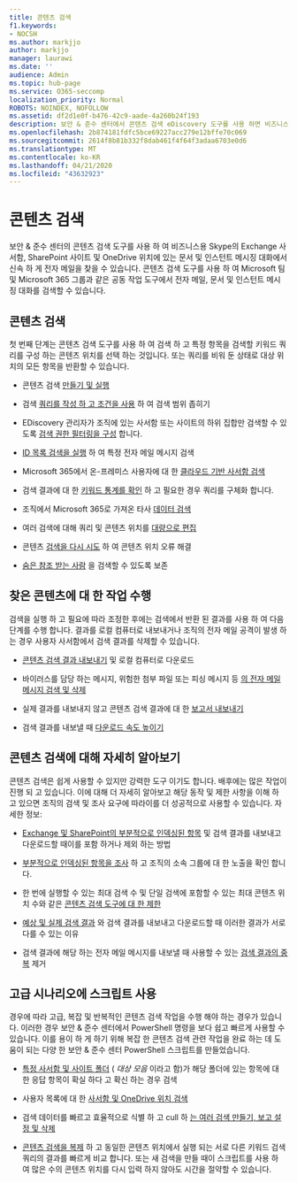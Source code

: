```yaml
---
title: 콘텐츠 검색
f1.keywords:
- NOCSH
ms.author: markjjo
author: markjjo
manager: laurawi
ms.date: ''
audience: Admin
ms.topic: hub-page
ms.service: O365-seccomp
localization_priority: Normal
ROBOTS: NOINDEX, NOFOLLOW
ms.assetid: df2d1e0f-b476-42c9-aade-4a260b24f193
description: 보안 & 준수 센터에서 콘텐츠 검색 eDiscovery 도구를 사용 하면 비즈니스용 Skype의 Exchange 사서함, SharePoint 사이트 및 OneDrive 위치에 있는 문서 및 인스턴트 메시징 대화에서 신속 하 게 전자 메일을 찾을 수 있습니다.
ms.openlocfilehash: 2b874181fdfc5bce69227acc279e12bffe70c069
ms.sourcegitcommit: 2614f8b81b332f8dab461f4f64f3adaa6703e0d6
ms.translationtype: MT
ms.contentlocale: ko-KR
ms.lasthandoff: 04/21/2020
ms.locfileid: "43632923"
---
```

# <a name="search-for-content"></a>콘텐츠 검색

보안 & 준수 센터의 콘텐츠 검색 도구를 사용 하 여 비즈니스용 Skype의 Exchange 사서함, SharePoint 사이트 및 OneDrive 위치에 있는 문서 및 인스턴트 메시징 대화에서 신속 하 게 전자 메일을 찾을 수 있습니다. 콘텐츠 검색 도구를 사용 하 여 Microsoft 팀 및 Microsoft 365 그룹과 같은 공동 작업 도구에서 전자 메일, 문서 및 인스턴트 메시징 대화를 검색할 수 있습니다.
  
## <a name="search-for-content"></a>콘텐츠 검색

첫 번째 단계는 콘텐츠 검색 도구를 사용 하 여 검색 하 고 특정 항목을 검색할 키워드 쿼리를 구성 하는 콘텐츠 위치를 선택 하는 것입니다. 또는 쿼리를 비워 둔 상태로 대상 위치의 모든 항목을 반환할 수 있습니다.
  
- 콘텐츠 검색 [만들기 및 실행](content-search.md) 
    
- 검색 [쿼리를 작성 하 고 조건을 사용](keyword-queries-and-search-conditions.md) 하 여 검색 범위 좁히기 
    
- EDiscovery 관리자가 조직에 있는 사서함 또는 사이트의 하위 집합만 검색할 수 있도록 [검색 권한 필터링을 구성](permissions-filtering-for-content-search.md) 합니다. 
    
- [ID 목록 검색을 실행](csv-file-for-an-id-list-content-search.md) 하 여 특정 전자 메일 메시지 검색 
    
- Microsoft 365에서 온-프레미스 사용자에 대 한 [클라우드 기반 사서함 검색](search-cloud-based-mailboxes-for-on-premises-users.md)

- 검색 결과에 대 한 [키워드 통계를 확인](view-keyword-statistics-for-content-search.md) 하 고 필요한 경우 쿼리를 구체화 합니다. 
    
- 조직에서 Microsoft 365로 가져온 타사 [데이터 검색](use-content-search-to-search-third-party-data-that-was-imported.md) 
    
- 여러 검색에 대해 쿼리 및 콘텐츠 위치를 [대량으로 편집](bulk-edit-content-searches.md) 
    
- 콘텐츠 [검색을 다시 시도](retry-failed-content-search.md) 하 여 콘텐츠 위치 오류 해결

- [숨은 참조 받는 사람](https://docs.microsoft.com/exchange/policy-and-compliance/holds/preserve-bcc-recipients-and-group-members) 을 검색할 수 있도록 보존 


## <a name="perform-actions-on-content-you-find"></a>찾은 콘텐츠에 대 한 작업 수행

검색을 실행 하 고 필요에 따라 조정한 후에는 검색에서 반환 된 결과를 사용 하 여 다음 단계를 수행 합니다. 결과를 로컬 컴퓨터로 내보내거나 조직의 전자 메일 공격이 발생 하는 경우 사용자 사서함에서 검색 결과를 삭제할 수 있습니다.
  
- [콘텐츠 검색 결과 내보내기](export-search-results.md) 및 로컬 컴퓨터로 다운로드 
    
- 바이러스를 담당 하는 메시지, 위험한 첨부 파일 또는 피싱 메시지 등 [의 전자 메일 메시지 검색 및 삭제](search-for-and-delete-messages-in-your-organization.md) 
    
- 실제 결과를 내보내지 않고 콘텐츠 검색 결과에 대 한 [보고서 내보내기](export-a-content-search-report.md) 
    
- 검색 결과를 내보낼 때 [다운로드 속도 높이기](increase-download-speeds-when-exporting-ediscovery-results.md) 
    
## <a name="learn-more-about-content-search"></a>콘텐츠 검색에 대해 자세히 알아보기

콘텐츠 검색은 쉽게 사용할 수 있지만 강력한 도구 이기도 합니다. 배후에는 많은 작업이 진행 되 고 있습니다. 이에 대해 더 자세히 알아보고 해당 동작 및 제한 사항을 이해 하 고 있으면 조직의 검색 및 조사 요구에 따라이를 더 성공적으로 사용할 수 있습니다. 자세한 정보:
  
- [Exchange 및 SharePoint의 부분적으로 인덱싱된 항목](partially-indexed-items-in-content-search.md) 및 검색 결과를 내보내고 다운로드할 때이를 포함 하거나 제외 하는 방법 
    
- [부분적으로 인덱싱된 항목을 조사](investigating-partially-indexed-items-in-ediscovery.md) 하 고 조직의 소속 그룹에 대 한 노출을 확인 합니다. 
    
- 한 번에 실행할 수 있는 최대 검색 수 및 단일 검색에 포함할 수 있는 최대 콘텐츠 위치 수와 같은 [콘텐츠 검색 도구에 대 한 제한](limits-for-content-search.md) 
    
- [예상 및 실제 검색 결과](differences-between-estimated-and-actual-ediscovery-search-results.md) 와 검색 결과를 내보내고 다운로드할 때 이러한 결과가 서로 다를 수 있는 이유 
    
- 검색 결과에 해당 하는 전자 메일 메시지를 내보낼 때 사용할 수 있는 [검색 결과의 중복](de-duplication-in-ediscovery-search-results.md) 제거 
    
## <a name="use-scripts-for-advanced-scenarios"></a>고급 시나리오에 스크립트 사용

경우에 따라 고급, 복잡 및 반복적인 콘텐츠 검색 작업을 수행 해야 하는 경우가 있습니다. 이러한 경우 보안 & 준수 센터에서 PowerShell 명령을 보다 쉽고 빠르게 사용할 수 있습니다. 이를 용이 하 게 하기 위해 복잡 한 콘텐츠 검색 관련 작업을 완료 하는 데 도움이 되는 다양 한 보안 & 준수 센터 PowerShell 스크립트를 만들었습니다.
  
- [특정 사서함 및 사이트 폴더](use-content-search-for-targeted-collections.md) ( *대상 모음* 이라고 함)가 해당 폴더에 있는 항목에 대 한 응답 항목이 확실 하다 고 확신 하는 경우 검색 
    
- 사용자 목록에 대 한 [사서함 및 OneDrive 위치 검색](search-the-mailbox-and-onedrive-for-business-for-a-list-of-users.md) 
    
- 검색 데이터를 빠르고 효율적으로 식별 하 고 cull 하 [는 여러 검색 만들기, 보고 설정 및 삭제](create-report-on-and-delete-multiple-content-searches.md) 
    
- [콘텐츠 검색을 복제](clone-a-content-search.md) 하 고 동일한 콘텐츠 위치에서 실행 되는 서로 다른 키워드 검색 쿼리의 결과를 빠르게 비교 합니다. 또는 새 검색을 만들 때이 스크립트를 사용 하 여 많은 수의 콘텐츠 위치를 다시 입력 하지 않아도 시간을 절약할 수 있습니다. 
    

